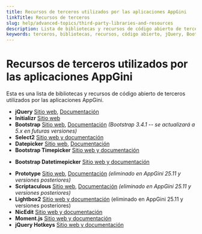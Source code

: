 ```yaml
---
title: Recursos de terceros utilizados por las aplicaciones AppGini
linkTitle: Recursos de terceros
slug: help/advanced-topics/third-party-libraries-and-resources
description: Lista de bibliotecas y recursos de código abierto de terceros utilizados por las aplicaciones AppGini.
keywords: terceros, bibliotecas, recursos, código abierto, jQuery, Bootstrap, Select2, Datepicker, Timepicker, Datetimepicker, Prototype, Scriptaculous, Lightbox2, NicEdit
---
```


# Recursos de terceros utilizados por las aplicaciones AppGini

Esta es una lista de bibliotecas y recursos de código abierto de terceros utilizados
por las aplicaciones AppGini.

-   **jQuery** [Sitio web](https://jquery.com/), [Documentación](https://api.jquery.com/)
-   **Initializr** [Sitio web](http://www.initializr.com/)
-   **Bootstrap** [Sitio web](https://getbootstrap.com/), [Documentación](https://getbootstrap.com/docs/3.4/css/) *(Bootstrap 3.4.1 -- se actualizará a 5.x en futuras versiones)*
-   **Select2** [Sitio web y documentación](https://select2.github.io/select2/)
-   **Datepicker** [Sitio web](https://github.com/freqdec/datePicker), [Documentación](https://freqdec.github.io/datePicker/)
-   **Bootstrap Timepicker** [Sitio web y documentación](https://github.com/jdewit/bootstrap-timepicker)
*   **Bootstrap Datetimepicker** [Sitio web y documentación](https://getdatepicker.com/4/)
-   **Prototype** [Sitio web](http://prototypejs.org/), [Documentación](http://api.prototypejs.org/) *(eliminado en AppGini 25.11 y versiones posteriores)*
-   **Scriptaculous** [Sitio web](https://script.aculo.us/), [Documentación](https://madrobby.github.io/scriptaculous/) *(eliminado en AppGini 25.11 y versiones posteriores)*
-   **Lightbox2** [Sitio web y documentación](http://lokeshdhakar.com/projects/lightbox2/) (eliminado en AppGini 25.11 y versiones posteriores)
-   **NicEdit** [Sitio web y documentación](http://nicedit.com/)
-   **Moment.js** [Sitio web y documentación](https://momentjs.com/docs/)
-   **jQuery Hotkeys** [Sitio web y documentación](https://github.com/jeresig/jquery.hotkeys)
